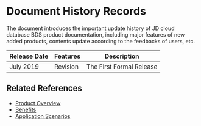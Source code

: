 # Document History Records

The document introduces the important update history of JD cloud database BDS product documentation, including major features of new added products, contents update according to the feedbacks of users, etc.

|Release Date|Features|Description|
|-|-|-|
|July 2019| Revision | The First Formal Release|



## Related References

- [Product Overview](../Introduction/Product-Overview.md)
- [Benefits](../Introduction/Benefits.md)
- [Application Scenarios](../Introduction/Application-Scenarios.md)


